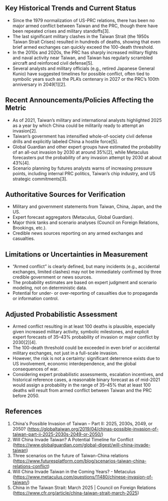 ## Key Historical Trends and Current Status

- Since the 1979 normalization of US-PRC relations, there has been no major armed conflict between Taiwan and the PRC, though there have been repeated crises and military standoffs[3].
- The last significant military clashes in the Taiwan Strait (the 1950s Taiwan Strait Crises) resulted in hundreds of deaths, showing that even brief armed exchanges can quickly exceed the 100-death threshold.
- In the 2010s and 2020s, the PRC has sharply increased military flights and naval activity near Taiwan, and Taiwan has regularly scrambled aircraft and reinforced civil defense[5].
- Several analysts and military officials (e.g., retired Japanese General Kunio) have suggested timelines for possible conflict, often tied to symbolic years such as the PLA’s centenary in 2027 or the PRC’s 100th anniversary in 2049[1][2].

## Recent Announcements/Policies Affecting the Metric

- As of 2021, Taiwan’s military and international analysts highlighted 2025 as a year by which China could be militarily ready to attempt an invasion[2].
- Taiwan’s government has intensified whole-of-society civil defense drills and explicitly labeled China a hostile force[5].
- Global Guardian and other expert groups have estimated the probability of an all-out invasion by 2030 at around 35%[2], while Metaculus forecasters put the probability of any invasion attempt by 2030 at about 43%[4].
- Scenario planning by futures analysts warns of increasing pressure points, including internal PRC politics, Taiwan’s chip industry, and US strategic commitments[3].

## Authoritative Sources for Verification

- Military and government statements from Taiwan, China, Japan, and the US.
- Expert forecast aggregators (Metaculus, Global Guardian).
- Major think tanks and scenario analyses (Council on Foreign Relations, Brookings, etc.).
- Credible news sources reporting on any armed exchanges and casualties.

## Limitations or Uncertainties in Measurement

- “Armed conflict” is clearly defined, but many incidents (e.g., accidental exchanges, limited clashes) may not be immediately confirmed by three credible government or news sources.
- The probability estimates are based on expert judgment and scenario modeling, not on deterministic data.
- Potential for under- or over-reporting of casualties due to propaganda or information control.

## Adjusted Probabilistic Assessment

- Armed conflict resulting in at least 100 deaths is plausible, especially given increased military activity, symbolic milestones, and explicit expert forecasts of 35–43% probability of invasion or major conflict by 2030[2][4].
- The 100-death threshold could be exceeded in even brief or accidental military exchanges, not just in a full-scale invasion.
- However, the risk is not a certainty: significant deterrence exists due to US involvement, economic interdependence, and the global consequences of war.
- Considering expert probabilistic assessments, escalation incentives, and historical reference cases, a reasonable binary forecast as of mid-2021 would assign a probability in the range of 35–45% that at least 100 deaths will result from armed conflict between Taiwan and the PRC before 2050.

## References

1. China's Possible Invasion of Taiwan – Part II: 2025, 2030s, 2049, or 2050? (https://globaltaiwan.org/2019/04/chinas-possible-invasion-of-taiwan-part-ii-2025-2030s-2049-or-2050/)
2. Will China Invade Taiwan? A Potential Timeline for Conflict (https://www.globalguardian.com/global-digest/will-china-invade-taiwan)
3. Three scenarios on the future of Taiwan-China relations (https://www.futuresplatform.com/blog/scenarios-taiwan-china-relations-conflict)
4. Will China Invade Taiwan in the Coming Years? - Metaculus (https://www.metaculus.com/questions/11480/chinese-invasion-of-taiwan/)
5. China in the Taiwan Strait: March 2025 | Council on Foreign Relations (https://www.cfr.org/article/china-taiwan-strait-march-2025)